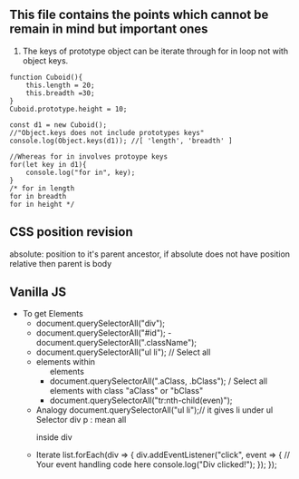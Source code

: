 ## This file contains the points which cannot be remain in mind but important ones

1. The keys of prototype object can be iterate through for in loop not with object keys.
```
function Cuboid(){
    this.length = 20;
    this.breadth =30;
}
Cuboid.prototype.height = 10;

const d1 = new Cuboid();
//"Object.keys does not include prototypes keys"
console.log(Object.keys(d1)); //[ 'length', 'breadth' ]

//Whereas for in involves protoype keys
for(let key in d1){
    console.log("for in", key);
}
/* for in length
for in breadth
for in height */
```

## CSS position revision
absolute: position to it's parent ancestor,
    if absolute does not have position relative then parent is body


## Vanilla JS
- To get Elements
    - document.querySelectorAll("div");
    - document.querySelectorAll("#id"); - document.querySelectorAll(".className");
    - document.querySelectorAll("ul li"); // Select all <li> elements within <ul> elements
    - document.querySelectorAll(".aClass, .bClass"); / Select all elements with class "aClass" or "bClass"
    - document.querySelectorAll("tr:nth-child(even)");
- Analogy
    document.querySelectorAll("ul li");// it gives li under ul
    Selector div p : mean all <p> inside div
- Iterate
  list.forEach(div => {
    div.addEventListener("click", event => {
        // Your event handling code here
        console.log("Div clicked!");
    });
});